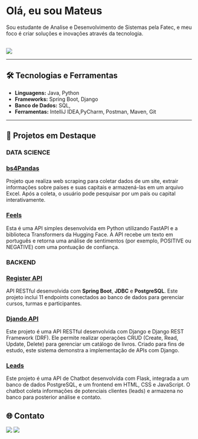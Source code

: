 # Olá, eu sou Mateus

Sou estudante de Analise e Desenvolvimento de Sistemas pela Fatec, e meu foco é criar soluções e inovações através da tecnologia. 

<div style="display: inline_block"><br>
  <a href="https://skillicons.dev">
    <img src="https://skillicons.dev/icons?i=python,java,spring,postgres,git" />
  </a>
</div>

---

## 🛠 Tecnologias e Ferramentas
- **Linguagens:** Java, Python
- **Frameworks:** Spring Boot, Django
- **Banco de Dados:** SQL, 
- **Ferramentas:** IntelliJ IDEA,PyCharm, Postman, Maven, Git

---

## 🚀 Projetos em Destaque
### DATA SCIENCE
### [bs4Pandas](https://github.com/MateusDBarros/bs4Pandas)
Projeto que realiza web scraping para coletar dados de um site, extrair informações sobre países e suas capitais e armazená-las em um arquivo Excel. Após a coleta, o usuário pode pesquisar por um país ou capital interativamente.


### [Feels](https://github.com/MateusDBarros/Feels)
Esta é uma API simples desenvolvida em Python utilizando FastAPI e a biblioteca Transformers da Hugging Face. A API recebe um texto em português e retorna uma análise de sentimentos (por exemplo, POSITIVE ou NEGATIVE) com uma pontuação de confiança.

### BACKEND
### [Register API](https://github.com/MateusDBarros/Teste-Backend)
API RESTful desenvolvida com **Spring Boot**, **JDBC** e **PostgreSQL**. Este projeto inclui 11 endpoints conectados ao banco de dados para gerenciar cursos, turmas e participantes.

### [Djando API]( https://github.com/MateusDBarros/Django)
Este projeto é uma API RESTful desenvolvida com Django e Django REST Framework (DRF). Ele permite realizar operações CRUD (Create, Read, Update, Delete) para gerenciar um catálogo de livros. Criado para fins de estudo, este sistema demonstra a implementação de APIs com Django.

### [Leads](https://github.com/MateusDBarros/Leads)
Este projeto é uma API de Chatbot desenvolvida com Flask, integrada a um banco de dados PostgreSQL, e um frontend em HTML, CSS e JavaScript. O chatbot coleta informações de potenciais clientes (leads) e armazena no banco para posterior análise e contato.
## 🌐 Contato

<a href="https://www.linkedin.com/in/mateus-barros13" target="_blank"><img src="https://img.shields.io/badge/-LinkedIn-%230077B5?style=for-the-badge&logo=linkedin&logoColor=white" target="_blank"></a>
<a href="mailto:mb685212@gmail.com"><img src="https://img.shields.io/badge/-Gmail-%23333?style=for-the-badge&logo=gmail&logoColor=white" target="_blank"></a>
